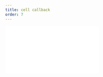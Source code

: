 ```yaml
---
title: cell callback
order: 7
---
```


<embed src="@/docs/common/custom/cellCallBack.zh.md"></embed>
